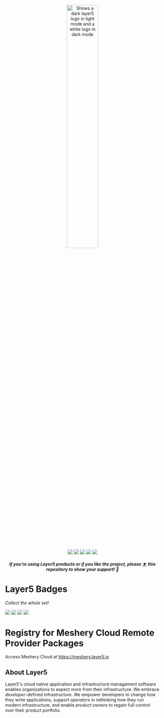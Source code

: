 <p style="text-align:center;" align="center">
      <picture align="center">
         <source media="(prefers-color-scheme: dark)" srcset="./.github/assets/images/layer5/layer5-light-no-trim.svg" />
         <source media="(prefers-color-scheme: light)" srcset="./.github/assets/images/layer5/layer5-no-trim.svg" />
         <img align="center" src="https://raw.githubusercontent.com/layer5labs/meshery-extensions-packages/master/.github/assets/images/layer5/layer5-no-trim.svg" alt="Shows a dark layer5 logo in light mode and a white logo in dark mode" width="45%"/>
      </picture>
</p>

<p align="center">
<a href="https://github.com/layer5io/layer5" alt="GitHub contributors">
<img src="https://img.shields.io/github/contributors/layer5io/layer5.svg" /></a>
<a href="https://github.com/issues?q=is%3Aopen+is%3Aissue+archived%3Afalse+org%3Alayer5io+org%3Ameshery+org%3Alayer5labs+org%3Aservice-mesh-performance+org%3Aservice-mesh-patterns+label%3A%22help+wanted%22" alt="Help wanted GitHub issues">
<img src="https://img.shields.io/github/issues/layer5io/layer5/help%20wanted.svg?color=%23DDDD00" /></a>
<a href="https://slack.layer5.io" alt="Slack">
<img src="https://img.shields.io/badge/Slack-@layer5.svg?logo=slack" /></a>
<a href="https://twitter.com/layer5" alt="Twitter Follow">
<img src="https://img.shields.io/twitter/follow/layer5.svg?label=Follow+Layer5&style=social" /></a>
<a href="https://github.com/layer5io/layer5" alt="License">
<img src="https://img.shields.io/github/license/layer5io/layer5.svg" /></a>
</p>

<h5><p align="center"><i>If you’re using Layer5 products or if you like the project, please <a href="https://github.com/layer5io/layer5/stargazers">★</a> this repository to show your support! 🤩</i></p></h5>

# Layer5 Badges
*Collect the whole set!*

[![](https://raw.githubusercontent.com/layer5labs/meshery-extensions-packages/master/assets/badges/meshmap/meshmap.svg)](https://meshery.layer5.io/user/090e7114-509a-4046-81f1-9c5fb8daf724?tab=badges) [![](https://raw.githubusercontent.com/layer5labs/meshery-extensions-packages/master/assets/badges/bring-a-buddy/bring-a-buddy.svg)](https://meshery.layer5.io/user/090e7114-509a-4046-81f1-9c5fb8daf724?tab=badges) [![](https://raw.githubusercontent.com/layer5labs/meshery-extensions-packages/master/assets/badges/first-application/first-application.svg)](https://meshery.layer5.io/user/090e7114-509a-4046-81f1-9c5fb8daf724?tab=badges) [![](https://raw.githubusercontent.com/layer5labs/meshery-extensions-packages/master/assets/badges/docker-extension/docker-extension.svg)](https://meshery.layer5.io/user/090e7114-509a-4046-81f1-9c5fb8daf724?tab=badges)

# Registry for Meshery Cloud Remote Provider Packages
Access Meshery Cloud at https://meshery.layer5.io 


## About Layer5

Layer5's cloud native application and infrastructure management software enables organizations to expect more from their infrastructure. We embrace _developer_-defined infrastructure. We empower developers to change how they write applications, support _operators_ in rethinking how they run modern infrastructure, and enable _product owners_ to regain full-control over their product portfolio.
